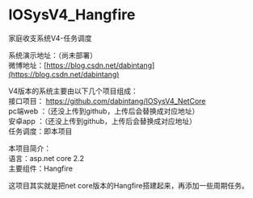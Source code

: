 # IOSysV4_Hangfire
家庭收支系统V4-任务调度  

系统演示地址：（尚未部署）  
微博地址：[https://blog.csdn.net/dabintang](https://blog.csdn.net/dabintang)  

V4版本的系统主要由以下几个项目组成：  
接口项目： https://github.com/dabintang/IOSysV4_NetCore  
pc端web ：（还没上传到github，上传后会替换成对应地址）  
安卓app ：（还没上传到github，上传后会替换成对应地址）  
任务调度：即本项目   

本项目简介：  
语言：asp.net core 2.2  
主要组件：Hangfire  

这项目其实就是把net core版本的Hangfire搭建起来，再添加一些周期任务。
